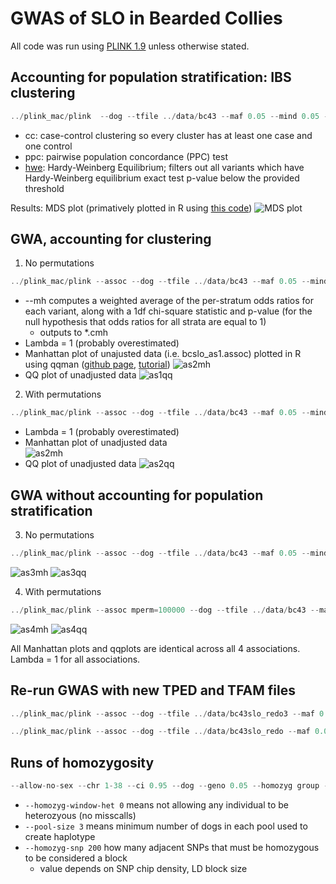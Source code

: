 # GWAS of SLO in Bearded Collies

All code was run using [PLINK 1.9](https://www.cog-genomics.org/plink2) unless otherwise stated.

## Accounting for population stratification: IBS clustering

```javascript
../plink_mac/plink  --dog --tfile ../data/bc43 --maf 0.05 --mind 0.05 --geno 0.05 --ci 0.95 --hwe 0.0001 --cluster --mds-plot 4 --cc --ppc 0.05 --out ../analyses/bc43clust
```

* cc: case-control clustering so every cluster has at least one case and one control
* ppc: pairwise population concordance (PPC) test
* [hwe](https://www.cog-genomics.org/plink/1.9/filter): Hardy-Weinberg Equilibrium; filters out all variants which have Hardy-Weinberg equilibrium exact test p-value below the provided threshold

Results:
MDS plot (primatively plotted in R using [this code](mds.R))
![MDS plot](bc43mds.jpeg)

## GWA, accounting for clustering
1. No permutations
```javascript
../plink_mac/plink --assoc --dog --tfile ../data/bc43 --maf 0.05 --mind 0.05 --geno 0.05 --ci 0.95 --hwe 0.0001 --adjust qq-plot --within bc43clust.cluster2 --mh --out bcslo_as1
```
  * --mh computes a weighted average of the per-stratum odds ratios for each variant, along with a 1df chi-square statistic and p-value (for the null hypothesis that odds ratios for all strata are equal to 1)
    * outputs to *.cmh
  * Lambda = 1 (probably overestimated)
  * Manhattan plot of unajusted data (i.e. bcslo_as1.assoc) plotted in R using qqman ([github page](https://github.com/stephenturner/qqman), [tutorial](http://www.gettinggeneticsdone.com/2014/05/qqman-r-package-for-qq-and-manhattan-plots-for-gwas-results.html))
  ![as2mh](as1mh_unadj.jpeg)
  * QQ plot of unadjusted data
  ![as1qq](as1qqplot.jpeg)

2. With permutations
```javascript
../plink_mac/plink --assoc --dog --tfile ../data/bc43 --maf 0.05 --mind 0.05 --geno 0.05 --ci 0.95 --hwe 0.0001 --adjust qq-plot --within bc43clust.cluster2 --mh --mperm 100000 --out bcslo_as2
```
  * Lambda = 1 (probably overestimated)
  * Manhattan plot of unadjusted data  
  ![as2mh](as2_unadj_mh.jpeg)
  * QQ plot of unadjusted data
  ![as2qq](as2qqplot.jpeg)
  
## GWA without accounting for population stratification
3. No permutations
```javascript
../plink_mac/plink --assoc --dog --tfile ../data/bc43 --maf 0.05 --mind 0.05 --geno 0.05 --ci 0.95 --hwe 0.0001 --adjust qq-plot --out bcslo_as3
```
![as3mh](as3_unadj_mh.jpeg)
![as3qq](as3qqplot.jpeg)

4. With permutations
```javascript
../plink_mac/plink --assoc mperm=100000 --dog --tfile ../data/bc43 --maf 0.05 --mind 0.05 --geno 0.05 --ci 0.95 --hwe 0.0001 --adjust --out bcslo_as4
```
![as4mh](as4.jpeg)
![as4qq](as4qqplot.jpeg)

All Manhattan plots and qqplots are identical across all 4 associations. Lambda = 1 for all associations.

## Re-run GWAS with new TPED and TFAM files
```javascript
../plink_mac/plink --assoc --dog --tfile ../data/bc43slo_redo3 --maf 0.05 --mind 0.05 --geno 0.05 --ci 0.95 --hwe 0.0001 --adjust --out bcslo_as5
```

```javascript
../plink_mac/plink --assoc --dog --tfile ../data/bc43slo_redo --maf 0.05 --ci 0.95 --hwe 0.0001 --adjust --out bcslo_as5
```


## Runs of homozygosity

```javascript
--allow-no-sex --chr 1-38 --ci 0.95 --dog --geno 0.05 --homozyg group --homozyg-kb 1000 --homozyg-match 0.95 --homozyg-snp 200 --homozyg-window-het 0 --homozyg-window-missing 100 --mind 0.05 --out BC_AFFY_6_no_HETs --pool-size 3 --tfile BC_AFFY_6
```

  * `--homozyg-window-het 0` means not allowing any individual to be heterozyous (no misscalls)
  * `--pool-size 3` means minimum number of dogs in each pool used to create haplotype 
  * `--homozyg-snp 200` how many adjacent SNPs that must be homozygous to be considered a block
      * value depends on SNP chip density, LD block size
      


